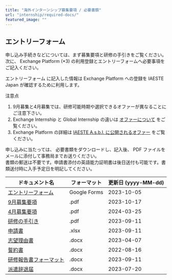 ```yaml
---
title: "海外インターンシップ募集要項 / 必要書類"
url: "internship/required-docs/"
featured_image: ""
---
```


## エントリーフォーム

申し込み手続きなどについては、まず募集要項と研修の手引きをご覧ください。<br>
次に、 Exchange Platform (*3) の利用登録とエントリーフォームへ必要事項をご記入ください。

エントリーフォーム に記入した情報は Exchange Platform への登録を IAESTE Japan が確認するために利用します。

注意点
1. 9月募集と4月募集では、研修可能時期や選択できるオファーが異なることにご注意下さい。
2. Exchange Internship と Global Internship の違いは [オファーについて](offers.md) をご覧ください。
3. Exchange Platform の詳細は [IAESTE A.s.b.l. に公開されるオファー](offers.md#exchange-platform) をご覧ください。

申し込みに当たっては、 必要書類をダウンロードし、記入後、 PDF ファイルをメールに添付して事務局までお送りください。<br>
書類の郵送は不要です。申請書添付の英語能力証明書は後日送付も可能です。書類送付時に入手予定日を明記してください。

| ドキュメント名 | フォーマット | 更新日 (yyyy-MM-dd) |
| --------- | -------- | ------------------ |
| [エントリーフォーム](https://docs.google.com/forms/d/e/1FAIpQLSfGxklObPK3CPZNiYktDHGFyZEB8YV2Iw0AIViYIsO4Q4Vmfw/viewform) | Google Forms | 2023-10-05 |
| [9月募集要項](/files/internship/required-docs/application-guidelines-fy2024-ja-v20231017.pdf) | .pdf | 2023-10-17 |
| [4月募集要項](/files/internship/required-docs/application-guidelines-fy2024-april-ja-v20240325.pdf) | .pdf | 2024-03-25 |
| [研修の手引き](/files/internship/required-docs/internship-dispatch-guidance-fy2024-ja-v20230828.pdf) | .pdf | 2023-09-11 |
| [申請書](/files/internship/required-docs/application-form-fy2024-ja-v20230828.xlsx)          | .xlsx | 2023-09-11 |
| [志望理由書](/files/internship/required-docs/statement-of-purpose-v20230407.docx)             | .docx | 2023-04-07 |
| [誓約書](/files/internship/required-docs/pledge-ja-v20220816.docx)                           | .docx | 2022-08-16 |
| [研修報告書フォーマット](/files/internship/required-docs/internship-report-format-v20230828.docx) | .docx | 2023-09-11 |
| [派遣辞退届](/files/internship/required-docs/withdrawal-notice-ja-v20230720.doc)              | .docx | 2023-07-20 |
